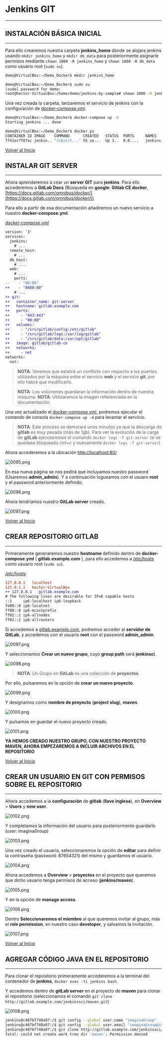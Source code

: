 # Jenkins GIT

---------------------------------------------------------

## INSTALACIÓN BÁSICA INICIAL

---------------------------------------------------------

Para ello crearemos nuestra carpeta **jenkins_home** dónde se alojara jenkins usando `mkdir jenkins_home` y `mkdir db_data` para posteriormente asignarle permisos mediante `chown 1000 -R jenkins_home` y `chown 1000 -R db_data` como usuario root (`sudo su`).

```bash
demo@VirtualBox:~/Demo_Docker$ mkdir jenkins_home

demo@VirtualBox:~/Demo_Docker$ sudo su
[sudo] password for demo:
root@hector-VirtualBox:/home/demo/jenkins-by-sample# chown 1000 -R jenkins_home
```

Una vez creada la carpeta, lanzaremos el servicio de jenkins con la configuración de [docker-compose.yml](./docker-compose.yml).

```bash
demo@VirtualBox:~/Demo_Docker$ docker-compose up -d
Starting jenkins ... done

demo@VirtualBox:~/Demo_Docker$ docker ps
CONTAINER ID IMAGE    COMMAND      CREATED   STATUS  PORTS     NAMES
7f41ec7f07ac jenkin.. "/sbin/t..." 55 se...  Up 3..  0.0....   jenkins
```

[Volver al Inicio](#jenkins-git)



## INSTALAR GIT SERVER

---------------------------------------------------------

Ahora aprenderemos a cear un **server GIT** para **jenkins**. Para ello accederemos a **GitLab Docs** (Búsqueda en **google**: **Gitlab CE docker**, [https://docs.gitlab.com/omnibus/docker/](https://docs.gitlab.com/omnibus/docker/))

Para ello a partir de esa documentación añadiremos un nuevo servicio a nuestro **docker-compose.yml**.

_[docker-compose.yml](./docker-compose.yml)_
```diff
version: '3'
services:
  jenkins:
    # ...
  remote_host:
    # ...
  db_host:
    # ...
  web:
    # ...
    ports:
--    - "80:80"  
++    - "8888:80"   
    # ...      
++ git:
++   container_name: git-server
++   hostname: gitlab.example.com
++   ports:
++     - "443:443"
++     - "80:80"
++   volumes:
++     - "/srv/gitlab/config:/etc/gitlab"
++     - "/srv/gitlab/logs:/var/log/gitlab"
++     - "/srv/gitlab/data:/var/opt/gitlab"
++   image: gitlab/gitlab-ce
++   networks:
++     - net
networks:
  net:
```

> **NOTA**: Veremos que existirá un conflicto con respecto a los puertos utilizados por la máquina entre el servicio **web** y el servicio **git**, por ello habrá que modificarlo.

> **NOTA**: Los volúmenes guardaran la información dentro de nuestra máquina.
> **NOTA**: Utilizaremos la imagen referenciada en la documentación.

Una vez actualizado el [docker-compose.yml](./docker-compose.yml), podremos ejecutar el comando de consola `docker-compose up -d` para levantar el servicio.

> **NOTA**: Este proceso se demorará unos minutos ya que la descarga de **gitlab** es muy pesada (más de 1gb). Para ver la evolución de la carga de **gitLab** ejecutaremos el comando `docker logs -f git-server` (si se quedase bloqueado *ctrl+c* y nuevamente `docker logs -f git-server`)

Ahora accederemos a la ubicación [http://localhost:80/](http://localhost:80/)

![0095.png](./img/0095.png)

En esa nueva página se nos pedirá que incluyamos nuestro password (Usaremos **admin_admin**). Y a continuación logueamos con el usuaro **root** y el password anteriormente definido.

![0096.png](./img/0096.png)

Ahora tendríamos nuestro **GitLab server** creado.

![0097.png](./img/0097.png)

[Volver al Inicio](#jenkins-git)



## CREAR REPOSITORIO GITLAB

---------------------------------------------------------

Primeramente generaremos nuestro **hostname** definido dentro de **docker-compose.yml** ( **gitlab.example.com** ), para ello accedemos a [/etc/hosts](/etc/hosts) como usuario root (`sudo su`).

_[/etc/hosts](/etc/hosts)_
```diff
127.0.0.1	localhost
127.0.1.1	hector-VirtualBox
++ 127.0.0.1   gitlab.example.com
# The following lines are desirable for IPv6 capable hosts
::1     ip6-localhost ip6-loopback
fe00::0 ip6-localnet
ff00::0 ip6-mcastprefix
ff02::1 ip6-allnodes
ff02::2 ip6-allrouters
```

Si accedemos a [gitlab.example.com](gitlab.example.com), podremos acceder al **servidor de GitLab**, y accedemos con el usuario **root** con el password **admin_admin**.

![0097.png](./img/0097.png)

Y seleccionamos **Crear un nuevo grupo**, cuyo **group path** será **jenkinsci**.

![0098.png](./img/0098.png)

> **NOTA**: Un Grupo en **GitLab** es una colección de **proyectos**.

Por ello, pulsaremos en la opción de **crear un nuevo proyecto**.

![0099.png](./img/0099.png)

Y designamos como **nombre de proyecto** (**project slug**), **maven**.

![0100.png](./img/0100.png)

Y pulsamos en guardar el nuevo proyecto creado.

![0101.png](./img/0101.png)

**YA HEMOS CREADO NUESTRO GRUPO, CON NUESTRO PROYECTO MAVEN, AHORA EMPEZAREMOS A INCLUIR ARCHIVOS EN EL REPOSITORIO**

[Volver al Inicio](#jenkins-git)



## CREAR UN USUARIO EN GIT CON PERMISOS SOBRE EL REPOSITORIO

---------------------------------------------------------

Ahora accedemos a la **configuración** de **gitlab** (**llave inglesa**), en **Overview** > **Users** y **new user**.

![0102.png](./img/0102.png)

Y completamos la información del usuario para posteriormente guardarlo (user: imaginaGroup)

![0103.png](./img/0103.png)

Una vez creado el usuario, seleccionaremos la opción de **editar** para definir la contraseña (password: 87654321) del mismo y guardamos el usuario.

![0104.png](./img/0104.png)

Ahora accedemos a **Overview** > **proyectos** en el proyecto que queremos que dicho usuario tenga permisos de acceso (**jenkins/maven**).

![0105.png](./img/0105.png)

Y en la opción de **manage access**.

![0106.png](./img/0106.png)

Dentro **Seleccionaremos el miembro** al que queremos invitar al grupo, más el **role permission**, en nuestro caso **developer**, y salvamos la invitación.

![0107.png](./img/0107.png)

[Volver al Inicio](#jenkins-git)



## AGREGAR CÓDIGO JAVA EN EL REPOSITORIO

---------------------------------------------------------

Para clonar el repositorio primeramente accederemos a la terminal del contenedor de **jenkins**, `docker exec -ti jenkins bash`.

Y accedemos dentro de **gitLab server** en el proyecto de **maven** para clonar el repositorio (seleccionamos el comando `git clone http://gitlab.example.com/jenkinssci/maven.git`)

![0108.png](./img/0108.png)

```bash
jenkins@c407bf740a97:/$ git config --global user.name "imaginaGroup"
jenkins@c407bf740a97:/$ git config --global user.email "imaginaGroup@imaginaGroup.com"
jenkins@c407bf740a97:/$ git clone http://gitlab.example.com/jenkinssci/maven.git
fatal: could not create work tree dir 'maven': Permission denied
```


